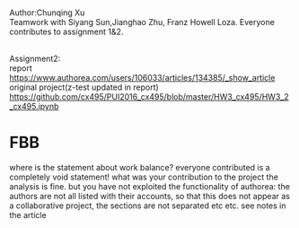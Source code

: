 <br>Author:Chunqing Xu
<br>Teamwork with Siyang Sun,Jianghao Zhu, Franz Howell Loza. Everyone contributes to assignment 1&2.

<br>Assignment2:
<br>report
<br>https://www.authorea.com/users/106033/articles/134385/_show_article
<br>original project(z-test updated in report)
<br>https://github.com/cx495/PUI2016_cx495/blob/master/HW3_cx495/HW3_2_cx495.ipynb


# FBB 
where is the statement about work balance? everyone contributed is a completely void statement!
what was your contribution to the project
the analysis is fine. but you have not exploited the functionality of authorea: the authors are not all listed with their accounts, so that this does not appear as a collaborative project, the sections are not separated etc etc. see notes in the article
